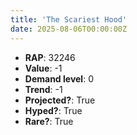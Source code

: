 ```yaml
---
title: 'The Scariest Hood'
date: 2025-08-06T00:00:00Z
---
```

- **RAP**: 32246
- **Value**: -1
- **Demand level**: 0
- **Trend**: -1
- **Projected?**: True
- **Hyped?**: True
- **Rare?**: True
